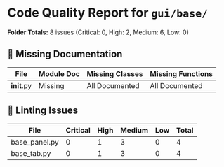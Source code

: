 # Code Quality Report for `gui/base/`

**Folder Totals:** 8 issues (Critical: 0, High: 2, Medium: 6, Low: 0)

## 📄 Missing Documentation
| File | Module Doc | Missing Classes | Missing Functions |
| ---- | -----------| ----------------| ------------------ |
| __init__.py | Missing | All Documented | All Documented |

## 🧹 Linting Issues
| File | Critical | High | Medium | Low | Total |
| ---- | -------- | ---- | ------ | --- | ----- |
| base_panel.py | 0 | 1 | 3 | 0 | 4 |
| base_tab.py | 0 | 1 | 3 | 0 | 4 |
